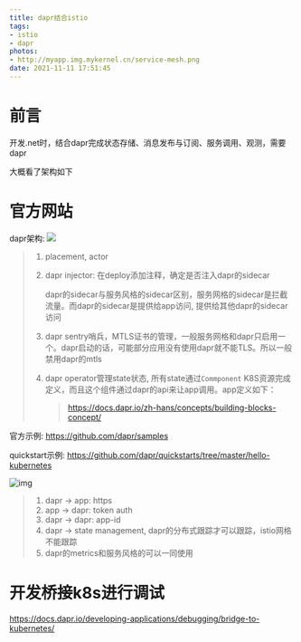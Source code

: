 ```yaml
---
title: dapr结合istio
tags:
- istio
- dapr
photos:
- http://myapp.img.mykernel.cn/service-mesh.png
date: 2021-11-11 17:51:45
---
```


# 前言

开发.net时，结合dapr完成状态存储、消息发布与订阅、服务调用、观测，需要dapr



大概看了架构如下 

<!--more-->



# 官方网站

dapr架构: ![](http://myapp.img.mykernel.cn/overview_kubernetes.png)

> 1. placement, actor
>
> 2. dapr injector: 在deploy添加注释，确定是否注入dapr的sidecar
>
>    dapr的sidecar与服务风格的sidecar区别，服务网格的sidecar是拦截流量。而dapr的sidecar是提供给app访问, 提供给其他dapr的sidecar访问
>
> 3. dapr sentry哨兵，MTLS证书的管理，一般服务网格和dapr只启用一个。dapr启动的话，可能部分应用没有使用dapr就不能TLS。所以一般禁用dapr的mtls
>
> 4. dapr operator管理state状态, 所有state通过`Commponent` K8S资源完成定义，而且这个组件通过dapr的api来让app调用。app定义如下：
>
>    > https://docs.dapr.io/zh-hans/concepts/building-blocks-concept/



官方示例: https://github.com/dapr/samples

quickstart示例:  https://github.com/dapr/quickstarts/tree/master/hello-kubernetes

![img](http://myapp.img.mykernel.cn/Architecture_Diagram.png)

> 1. dapr -> app: https
> 2. app -> dapr: token auth
> 3. dapr -> dapr: app-id
> 4. dapr -> state management, dapr的分布式跟踪才可以跟踪，istio网格不能跟踪
> 5. dapr的metrics和服务风格的可以一同使用

# 开发桥接k8s进行调试

 https://docs.dapr.io/developing-applications/debugging/bridge-to-kubernetes/

